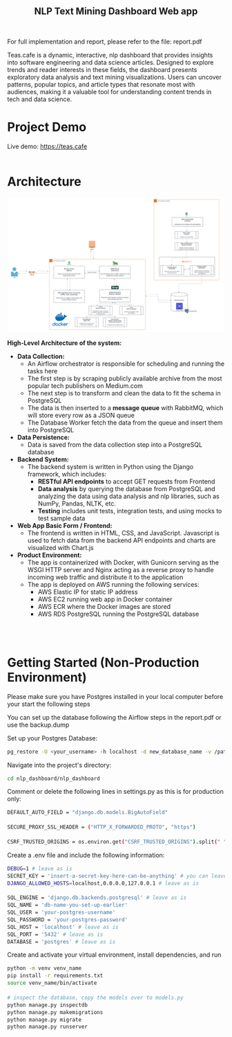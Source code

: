<h2 align="center">NLP Text Mining Dashboard Web app</h2>
<br>

For full implementation and report, please refer to the file: report.pdf

<p>Teas.cafe is a dynamic, interactive, nlp dashboard that provides insights into software engineering and data science articles. 
Designed to explore trends and reader interests in these fields, the dashboard presents exploratory data analysis and text mining visualizations. 
Users can uncover patterns, popular topics, and article types that resonate most with audiences, making it a valuable tool for understanding content trends in tech and data science.</p>

# Project Demo
Live demo: https://teas.cafe
<br/>
<br/>

# Architecture    
<img src="img/nlp-dashboard-architecture-diagram.png" width="1000"/>

<b>High-Level Architecture of the system:</b>
* <b>Data Collection:</b>
    - An Airflow orchestrator is responsible for scheduling and running the tasks here
    - The first step is by scraping publicly available archive from the most popular tech publishers on Medium.com
    - The next step is to transform and clean the data to fit the schema in PostgreSQL
    - The data is then inserted to a <b>message queue</b> with RabbitMQ, which will store every row as a JSON queue
    - The Database Worker fetch the data from the queue and insert them into PostgreSQL
* <b>Data Persistence:</b>
    - Data is saved from the data collection step into a PostgreSQL database
* <b>Backend System:</b>
    - The backend system is written in Python using the Django framework, which includes: 
        * <b>RESTful API endpoints</b> to accept GET requests from Frontend
        * <b>Data analysis</b> by querying the database from PostgreSQL and analyzing the data using data analysis and nlp libraries, such as NumPy, Pandas, NLTK, etc.
        * <b>Testing</b> includes unit tests, integration tests, and using mocks to test sample data
* <b>Web App Basic Form / Frontend:</b>
    - The frontend is written in HTML, CSS, and JavaScript. Javascript is used to fetch data from the backend API endpoints and charts are visualized with Chart.js
* <b>Product Environment:</b>
    - The app is containerized with Docker, with Gunicorn serving as the WSGI HTTP server and Nginx acting as a reverse proxy to handle incoming web traffic and distribute it to the application
    - The app is deployed on AWS running the following services:
        * AWS Elastic IP for static IP address
        * AWS EC2 running web app in Docker container
        * AWS ECR where the Docker images are stored
        * AWS RDS PostgreSQL running the PostgreSQL database
<br/>
<br/>

# Getting Started (Non-Production Environment)
Please make sure you have Postgres installed in your local computer before your start the following steps

You can set up the database following the Airflow steps in the report.pdf or use the backup.dump

Set up your Postgres Database:
```bash
pg_restore -U <your_username> -h localhost -d new_database_name -v /path/to/backup.dump
```

Navigate into the project's directory:
```bash
cd nlp_dashboard/nlp_dashboard
```

Comment or delete the following lines in settings.py as this is for production only:
```bash
DEFAULT_AUTO_FIELD = "django.db.models.BigAutoField"

SECURE_PROXY_SSL_HEADER = ("HTTP_X_FORWARDED_PROTO", "https")

CSRF_TRUSTED_ORIGINS = os.environ.get("CSRF_TRUSTED_ORIGINS").split(" ")
```

Create a .env file and include the following information:
```bash
DEBUG=1 # leave as is
SECRET_KEY = 'insert-a-secret-key-here-can-be-anything' # you can leave as is or change to your preference
DJANGO_ALLOWED_HOSTS=localhost,0.0.0.0,127.0.0.1 # leave as is

SQL_ENGINE = 'django.db.backends.postgresql' # leave as is
SQL_NAME = 'db-name-you-set-up-earlier'
SQL_USER = 'your-postgres-username'
SQL_PASSWORD = 'your-postgres-password'
SQL_HOST = 'localhost' # leave as is
SQL_PORT = '5432' # leave as is
DATABASE = 'postgres' # leave as is
```

Create and activate your virtual environment, install dependencies, and run

```bash
python -m venv venv_name
pip install -r requirements.txt
source venv_name/bin/activate

# inspect the database, copy the models over to models.py
python manage.py inspectdb
python manage.py makemigrations
python manage.py migrate
python manage.py runserver
```
